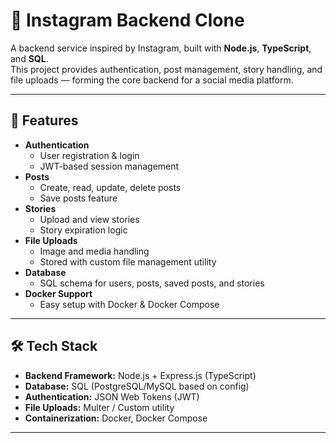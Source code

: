 # 📸 Instagram Backend Clone

A backend service inspired by Instagram, built with **Node.js**, **TypeScript**, and **SQL**.  
This project provides authentication, post management, story handling, and file uploads — forming the core backend for a social media platform.

---

## 🚀 Features
- **Authentication**
  - User registration & login
  - JWT-based session management
- **Posts**
  - Create, read, update, delete posts
  - Save posts feature
- **Stories**
  - Upload and view stories
  - Story expiration logic
- **File Uploads**
  - Image and media handling
  - Stored with custom file management utility
- **Database**
  - SQL schema for users, posts, saved posts, and stories
- **Docker Support**
  - Easy setup with Docker & Docker Compose

---

## 🛠 Tech Stack
- **Backend Framework:** Node.js + Express.js (TypeScript)
- **Database:** SQL (PostgreSQL/MySQL based on config)
- **Authentication:** JSON Web Tokens (JWT)
- **File Uploads:** Multer / Custom utility
- **Containerization:** Docker, Docker Compose

---
